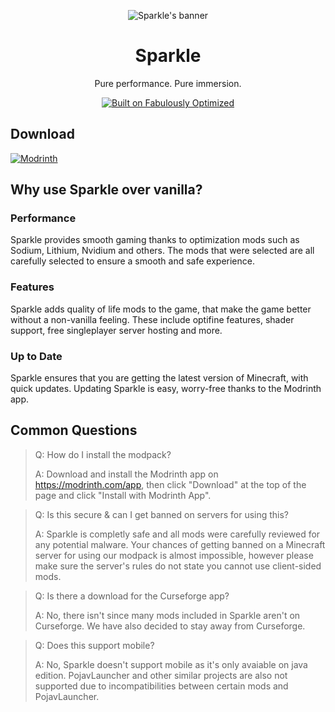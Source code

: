 <div align="center">

![Sparkle's banner](https://cdn.modrinth.com/data/cached_images/ed3b9d8f95b34ccd35b81eac6115cf1d8aa6b9c5_0.webp)
# Sparkle
Pure performance.
Pure immersion.
<!-- Markdown -->
[![Built on Fabulously Optimized](https://cdn.jsdelivr.net/npm/@intergrav/devins-badges@3/assets/cozy/built-with/fabulously-optimized_64h.png)](https://download.fo)

</div>

## Download

[![Modrinth][img-modrinth]][url-modrinth]

## Why use Sparkle over vanilla?
### Performance
Sparkle provides smooth gaming thanks to optimization mods such as Sodium, Lithium, Nvidium and others. The mods that were selected are all carefully selected to ensure a smooth and safe experience.
### Features
Sparkle adds quality of life mods to the game, that make the game better without a non-vanilla feeling. These include optifine features, shader support, free singleplayer server hosting and more.
### Up to Date
Sparkle ensures that you are getting the latest version of Minecraft, with quick updates. Updating Sparkle is easy, worry-free thanks to the Modrinth app.

## Common Questions
> Q: How do I install the modpack?
> 
> A: Download and install the Modrinth app on https://modrinth.com/app, then click "Download" at the top of the page and click "Install with Modrinth App".

> Q: Is this secure & can I get banned on servers for using this?
> 
> A: Sparkle is completly safe and all mods were carefully reviewed for any potential malware. Your chances of getting banned on a Minecraft server for using our modpack is almost impossible, however please make sure the server's rules do not state you cannot use client-sided mods.

> Q: Is there a download for the Curseforge app?
> 
> A: No, there isn't since many mods included in Sparkle aren't on Curseforge. We have also decided to stay away from Curseforge.

> Q: Does this support mobile?
> 
> A: No, Sparkle doesn't support mobile as it's only avaiable on java edition. PojavLauncher and other similar projects are also not supported due to incompatibilities between certain mods and PojavLauncher.

[img-modrinth]: <https://img.shields.io/modrinth/dt/htQuHNQq?style=for-the-badge&label=Modrinth&color=darkgreen&labelColor=black&logo=modrinth>
[url-modrinth]: <https://modrinth.com/modpack/shiny.sparkle>
